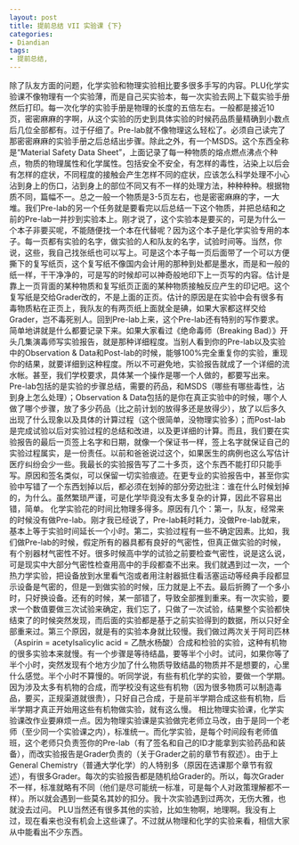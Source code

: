 ```yaml
---
layout: post
title: 提前总结 VII 实验课 {下}
categories:
- Diandian
tags:
- 提前总结, 
---
```

除了队友方面的问题，化学实验和物理实验相比要多很多手写的内容。PLU化学实验课不像物理有一个实验薄，而是自己买实验本，每一次实验去网上下载实验手册然后打印。每一次化学的实验手册是物理的长度的五倍左右。一般都是接近10页，密密麻麻的字啊，从这个实验的历史到具体实验的时候药品质量精确到小数点后几位全部都有。过于仔细了。Pre-lab就不像物理这么轻松了。必须自己读完了那密密麻麻的实验手册之后总结出步骤。除此之外，有一个MSDS。这个东西全称是“Material Safety Data Sheet”，上面记录了每一种物质的熔点燃点沸点个种点，物质的物理属性和化学属性。包括安全不安全，有怎样的毒性，沾染上以后会有怎样的症状，不同程度的接触会产生怎样不同的症状，应该怎么科学处理不小心沾到身上的伤口，沾到身上的部位不同又有不一样的处理方法，种种种种。根据物质不同，篇幅不一。总之一般一个物质是3-5页左右，也是密密麻麻的字，一大堆。我们Pre-lab的另一个任务就是要看完以后总结一下这个物质，并把总结和之前的Pre-lab一并抄到实验本上。刚才说了，这个实验本是要买的，可是为什么一个本子非要买呢，不能随便找一个本在代替呢？因为这个本子是化学实验专用的本子。每一页都有实验的名字，做实验的人和队友的名字，试验时间等。当然，你说，这些，我自己找张纸也可以写上。可是这个本子每一页后面带了一个可以方便撕下的复写纸页，这个复写纸不像国内会计用的那种到处都是墨水，而是和一般的纸一样，干干净净的，可是写的时候却可以神奇般地印下上一页写的内容。估计是靠上一页背面的某种物质和复写纸页正面的某种物质接触反应产生的印记吧。这个复写纸是交给Grader改的，不是上面的正页。估计的原因是在实验中会有很多有毒物质粘在正页上，我队友的有两页纸上面就全是碘，如果大家都这样交给Grader，岂不毒死别人。回到Pre-lab上来，这个Pre-lab还有特别的写作要求。简单地讲就是什么都要记录下来。如果大家看过《绝命毒师（Breaking Bad）》开头几集演毒师写实验报告，就是那种详细程度。当别人看到你的Pre-lab以及实验中的Observation & Data和Post-lab的时候，能够100%完全重复你的实验，重现你的结果，就要详细到这种程度。所以不可避免地，实验报告就成了一个详细的流水帐。甚至，我们学校要求，具体某一个操作是哪一个人做的，都要写出来。Pre-lab包括的是实验的步骤总结，需要的药品，和MSDS（哪些有哪些毒性，沾到身上怎么处理）；Observation & Data包括的是你在真正实验中的时候，哪个人做了哪个步骤，放了多少药品（比之前计划的放得多还是放得少），放了以后多久出现了什么现象以及具体的计算过程（这个很简单，没物理实验多）；而Post-lab是完成试验以后对实验过程的总结和改进，以及更详细的计算。而且，我们要在实验报告的最后一页签上名字和日期，就像一个保证书一样，签上名字就保证自己的实验过程属实，是一份责任。以前和爸爸说过这个，如果医生的病例也这么写估计医疗纠纷会少一些。我最长的实验报告写了二十多页，这个东西不能打印只能手写。原因和签名类似，可以保留一切实验痕迹。在更专业的实验报告中，甚至你实验中写错了一个东西划掉以后，都必须在划掉的部分旁边批注：谁在什么时候划掉的，为什么。虽然繁琐严谨，可是化学毕竟没有太多复杂的计算，因此不容易出错，简单。 化学实验花的时间比物理多得多。原因有几个：第一，队友，经常来的时候没有做Pre-lab。刚才我已经说了，Pre-lab耗时耗力，没做Pre-lab就来，基本上等于实验时间延长一个小时。第二，实验过程有一些不确定因素。比如，我们做Pre-lab的时候，假定所有的器具都有良好的气密性，但真正做实验的时候，有个别器材气密性不好。很多时候高中学的试验之前要检查气密性，说是这么说，可是现实中大部分气密性检查用高中的手段都查不出来。我们就遇到过一次，一个热力学实验，把设备放到水里看气泡或者用注射器抵住看活塞运动等经典手段都显示设备是气密的，但是一到做实验的时候，压力就是上不去。最后折腾了一个多小时，只好换设备。还有的时候，某一部错了，导致全部推到重来。有一次实验，要求一个数值要做三次试验来确定，我们忘了，只做了一次试验，结果整个实验都快结束了的时候突然发现，而后面的实验都是基于之前实验得到的数据，所以只好全部重来过。第三个原因，就是有的实验本身就比较慢。我们做过两次关于阿司匹林（Aspirin = acetylsalicylic acid = 乙酰水杨酸）合成和检验的实验，这种有机物的很多实验本来就慢。有一个步骤是等待结晶，要等半个小时。试问，如果你等了半个小时，突然发现有个地方少加了什么物质导致结晶的物质并不是想要的，心里什么感觉。半个小时不算慢的。听同学说，有些有机化学的实验，要做一个学期。因为涉及太多有机物的合成，而学校没有这些有机物（因为很多物质可以制造毒品，要买，正规渠道就很贵），只好自己合成，于是前半学期合成这些有机物，后半学期才真正开始用这些有机物做实验，就有这么慢。 相比物理实验课，化学实验课改作业要麻烦一点。因为物理实验课是实验做完老师立马改，由于是同一个老师（至少同一个实验课之内），标准统一。而化学实验，是每个时间段有老师值班，这个老师只负责签你的Pre-lab（有了签名和自己的ID才能拿到实验药品和装备），而改实验报告是Grader负责的（关于Grader之前的章节有叙述）。由于上General Chemistry（普通大学化学）的人特别多（原因在选课那个章节有叙述），有很多Grader。每次的实验报告都是随机给Grader的。所以，每次Grader不一样，标准就略有不同（他们是尽可能统一标准，可是每个人对政策理解都不一样）。所以就会遇到一些莫名其妙的扣分。我十次实验遇到过两次，无伤大雅，也就没去过问。 PLU当然还有很多其他的实验，比如生物啊，地理啊。我没有上过，现在看来也没有机会上这些课了。不过就从物理和化学的实验来看，相信大家从中能看出不少东西。